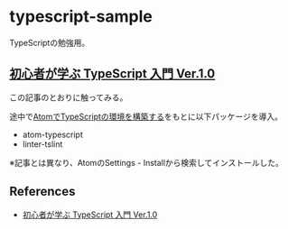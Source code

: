 # typescript-sample

TypeScriptの勉強用。

## [初心者が学ぶ TypeScript 入門 Ver.1.0](https://qiita.com/ikkitang/items/9acaf6a166f771e5ce6f)

この記事のとおりに触ってみる。

途中で[AtomでTypeScriptの環境を構築する](https://qiita.com/Sugima/items/113eb16f14ca1e9a6d0f)をもとに以下パッケージを導入。

* atom-typescript
* linter-tslint

※記事とは異なり、AtomのSettings - Installから検索してインストールした。

## References
* [初心者が学ぶ TypeScript 入門 Ver.1.0](https://qiita.com/ikkitang/items/9acaf6a166f771e5ce6f)